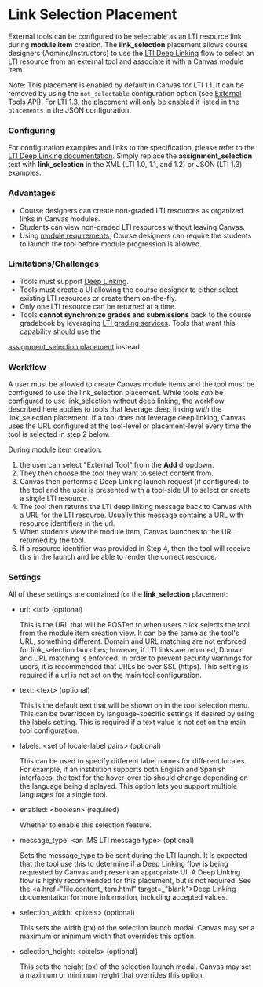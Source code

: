 Link Selection Placement
==============

External tools can be configured to be selectable as an LTI resource link during
**module item** creation. The **link_selection** placement
allows course designers (Admins/Instructors) to use the <a
href="file.content_item.html" target="_blank">LTI
Deep Linking</a> flow to select an LTI resource from an external tool and
associate it with a Canvas module item.

Note: This placement is enabled by default in Canvas for LTI 1.1. It can be
removed by using the `not_selectable` configuration option (see <a
href="external_tools.html" target="_blank">External Tools API</a>). For LTI
1.3, the placement will only be enabled if listed in the `placements` in the
JSON configuration.

### Configuring
For configuration examples and links to the specification, please refer to the <a
href="file.content_item.html" target="_blank">LTI Deep Linking documentation</a>.
Simply replace the **assignment_selection** text
with **link_selection** in the XML (LTI 1.0, 1.1, and 1.2) or JSON (LTI 1.3) examples.

### Advantages
- Course designers can create non-graded LTI resources as organized links in
Canvas modules.
- Students can view non-graded LTI resources without leaving Canvas.
- Using <a href="https://community.canvaslms.com/t5/Instructor-Guide/How-do-I-add-requirements-to-a-module/ta-p/1131"
target="_blank">module requirements</a>, Course designers can require the students
to launch the tool before module progression is allowed.


### Limitations/Challenges
- Tools must support <a href="file.content_item.html" target="_blank">Deep Linking</a>.
- Tools must create a UI allowing the course designer to either select existing
LTI resources or create them on-the-fly.
- Only one LTI resource can be returned at a time.
- Tools **cannot synchronize grades and submissions** back to the course gradebook
by leveraging <a href="file.assignment_tools.html" target="_blank">
LTI grading services</a>. Tools that want this capability should use the
<a href="file.assignment_selection_placement.html" target="_blank">
assignment_selection placement</a> instead.


### Workflow
A user must be allowed to create Canvas module items and the tool must be
configured to use the link_selection placement. While tools *can*
be configured to use link_selection without deep linking, the workflow
described here applies to tools that leverage deep linking *with* the
link_selection placement. If a tool does not leverage deep linking,
Canvas uses the URL configured at the tool-level or placement-level every
time the tool is selected in step 2 below.

During <a href="https://community.canvaslms.com/t5/Instructor-Guide/How-do-I-add-an-external-URL-as-a-module-item/ta-p/967"
target="_blank">module item creation</a>:
1. the user can select "External Tool" from
the **Add** dropdown.
2. They then choose the tool they want to select content from.
3. Canvas then performs a Deep Linking launch request (if configured) to the
tool and the user is presented with a tool-side UI to select or create a
single LTI resource.
4. The tool then returns the LTI deep linking message back to Canvas with a URL for
the LTI resource. Usually this message contains a URL with resource identifiers in the url.
5. When students view the module item, Canvas launches to the URL returned by the tool.
6. If a resource identifier was provided in Step 4, then the tool will receive this in the
launch and be able to render the correct resource.

### Settings
All of these settings are contained for the **link_selection** placement:

-   url: &lt;url&gt; (optional)

    This is the URL that will be POSTed to when users click selects the tool from
    the module item creation view. It can be the same as the tool's
    URL, something different. Domain and URL matching are not enforced for
    link_selection launches; however, if LTI links are returned, Domain and
    URL matching is enforced. In order to prevent security warnings for users, it
    is recommended that URLs be over SSL (https). This setting is required if a
    url is not set on the main tool configuration.

-   text: &lt;text&gt; (optional)

    This is the default text that will be shown on in the tool selection menu.
    This can be overridden by language-specific settings if desired by
    using the labels setting. This is required if a text value is not set on the
    main tool configuration.

-   labels: &lt;set of locale-label pairs&gt; (optional)

    This can be used to specify different label names for different locales.
    For example, if an institution supports both English and Spanish interfaces,
    the text for the hover-over tip should change depending on the language
    being displayed. This option lets you support multiple languages for a single tool.

-   enabled: &lt;boolean&gt; (required)

    Whether to enable this selection feature.

-   message_type: &lt;an IMS LTI message type&gt; (optional)

    Sets the message_type to be sent during the LTI launch. It is expected that
    the tool use this to determine if a Deep Linking flow is being requested by
    Canvas and present an appropriate UI. A Deep Linking flow is highly recommended
    for this placement, but is not required. See the
    <a href="file.content_item.html" target=_"blank">Deep Linking
    documentation</a> for more information, including accepted values.

-   selection_width: &lt;pixels&gt; (optional)

    This sets the width (px) of the selection launch modal. Canvas may set a
    maximum or minimum width that overrides this option.

-   selection_height: &lt;pixels&gt; (optional)

    This sets the height (px) of the selection launch modal. Canvas may set a
    maximum or minimum height that overrides this option.
